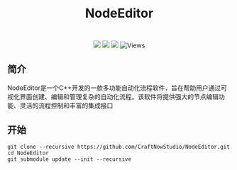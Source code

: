 <p align="center">
  <!-- <img width="auto" src="" > -->
  <h1 align="center" style="margin: 0 auto 0 auto;">NodeEditor</h1>
</p>
<br>
<p align="center">
  <img src="https://img.shields.io/github/contributors/opacity-black/NodeEditor?color=0088f&style=for-the-badge&logo=github">
  <img src="https://img.shields.io/github/issues/opacity-black/NodeEditor?color=4682f2&style=for-the-badge&logo=github">
  <img src="https://img.shields.io/github/stars/opacity-black/NodeEditor?color=f7bb05&style=for-the-badge&logo=github">
  <img alt="Views" src="https://komarev.com/ghpvc/?username=NodeEditor&color=22d495&label=Views&style=for-the-badge">
<p>

## 简介
NodeEditor是一个C++开发的一款多功能自动化流程软件，旨在帮助用户通过可视化界面创建、编辑和管理复杂的自动化流程。该软件将提供强大的节点编辑功能、灵活的流程控制和丰富的集成接口

## 开始

```shell
git clone --recursive https://github.com/CraftNowStudio/NodeEditor.git
cd NodeEditor
git submodule update --init --recursive

```
